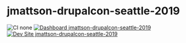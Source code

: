 # jmattson-drupalcon-seattle-2019

![CI none](https://img.shields.io/badge/ci-none-orange.svg)
[![Dashboard jmattson-drupalcon-seattle-2019](https://img.shields.io/badge/dashboard-jmattson_drupalcon_seattle_2019-yellow.svg)](https://dashboard.pantheon.io/sites/c047f06e-29e5-4d18-b173-50336de8c739#dev/code)
[![Dev Site jmattson-drupalcon-seattle-2019](https://img.shields.io/badge/site-jmattson_drupalcon_seattle_2019-blue.svg)](http://dev-jmattson-drupalcon-seattle-2019.pantheonsite.io/)